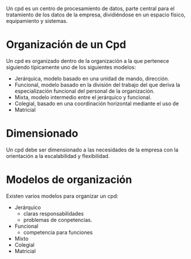 Un cpd es un centro de procesamiento de datos, parte central para el tratamiento de los datos de la empresa, dividiéndose en un espacio físico, equipamiento y sistemas.
# Organización de un Cpd
Un cpd es organizado dentro de la organización a la que pertenece siguiendo típicamente uno de los siguientes modelos:
- Jerárquica, modelo basado en una unidad de mando, dirección.
- Funcional, modelo basado en la división del trabajo del que deriva la especialización funcional del personal de la organización.
- Mixta, modelo intermedio entre el jerárquico y funcional.
- Colegial, basado en una coordinación horizontal mediante el uso de
- Matricial
# Dimensionado
Un cpd debe ser dimensionado a las necesidades de la empresa con la orientación a la escalabilidad y flexibilidad.
# Modelos de organización
Existen varios modelos para organizar un cpd:
- Jerárquico
	- claras responsabilidades
	- problemas de conpetencias.
- Funcional
	- competencia para funciones
- Mixto
- Colegial
- Matricial